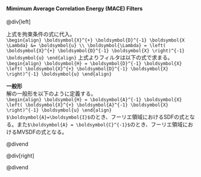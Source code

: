 #### Mimimum Average Correlation Energy (MACE) Filters

@div[left]

上式を拘束条件の式に代入。<br>
`\begin{align} \boldsymbol{X}^{+} \boldsymbol{D}^{-1} \boldsymbol{X \Lambda} &= \boldsymbol{u} \\ \boldsymbol{\Lambda} = \left( \boldsymbol{X}^{+} \boldsymbol{D}^{-1} \boldsymbol{X} \right)^{-1} \boldsymbol{u} \end{align}`
上式よりフィルタは以下の式で求まる。<br>
`\begin{align} \boldsymbol{H} = \boldsymbol{D}^{-1} \boldsymbol{X} \left( \boldsymbol{X}^{+} \boldsymbol{D}^{-1} \boldsymbol{X} \right)^{-1} \boldsymbol{u} \end{align}`

<b>一般形</b><br>
解の一般形を以下のように定義する。<br>
`\begin{align} \boldsymbol{H} = \boldsymbol{A}^{-1} \boldsymbol{X} \left( \boldsymbol{X}^{+} \boldsymbol{A}^{-1} \boldsymbol{X} \right)^{-1} \boldsymbol{u} \end{align}`
`$\boldsymbol{A}=\boldsymbol{I}$`のとき、フーリエ領域におけるSDFの式となる。また`$\boldsymbol{A} = \boldsymbol{C}^{-1}$`のとき、フーリエ領域におけるMVSDFの式となる。

@divend

@div[right]



@divend
